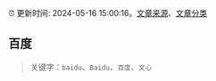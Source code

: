 :alarm_clock: 更新时间: 2024-05-16 15:00:16。[文章来源](/README.md)、[文章分类](/TAGS.md)

## 百度


> 关键字：`baidu`、`Baidu`、`百度`、`文心`



